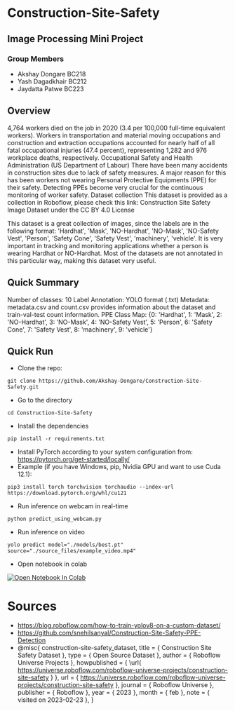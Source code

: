 # Construction-Site-Safety
## Image Processing Mini Project
### Group Members
* Akshay Dongare BC218
* Yash Dagadkhair BC212
* Jaydatta Patwe BC223

## Overview
4,764 workers died on the job in 2020 (3.4 per 100,000 full-time equivalent workers). Workers in transportation and material moving occupations and construction and extraction occupations accounted for nearly half of all fatal occupational injuries (47.4 percent), representing 1,282 and 976 workplace deaths, respectively.
Occupational Safety and Health Administration (US Department of Labour)
There have been many accidents in construction sites due to lack of safety measures. A major reason for this has been workers not wearing Personal Protective Equipments (PPE) for their safety. Detecting PPEs become very crucial for the continuous monitoring of worker safety.
Dataset collection
This dataset is provided as a collection in Roboflow, please check this link: Construction Site Safety Image Dataset under the CC BY 4.0 License

This dataset is a great collection of images, since the labels are in the following format: 'Hardhat', 'Mask', 'NO-Hardhat', 'NO-Mask', 'NO-Safety Vest', 'Person', 'Safety Cone', 'Safety Vest', 'machinery', 'vehicle'. It is very important in tracking and monitoring applications whether a person is wearing Hardhat or NO-Hardhat. Most of the datasets are not annotated in this particular way, making this dataset very useful.

## Quick Summary
Number of classes: 10
Label Annotation: YOLO format (.txt)
Metadata: metadata.csv and count.csv provides information about the dataset and train-val-test count information.
PPE Class Map: {0: 'Hardhat', 1: 'Mask', 2: 'NO-Hardhat', 3: 'NO-Mask', 4: 'NO-Safety Vest', 5: 'Person', 6: 'Safety Cone', 7: 'Safety Vest', 8: 'machinery', 9: 'vehicle'}
## Quick Run
* Clone the repo:
```
git clone https://github.com/Akshay-Dongare/Construction-Site-Safety.git
```
* Go to the directory
```
cd Construction-Site-Safety
```
* Install the dependencies
```
pip install -r requirements.txt
```
* Install PyTorch according to your system configuration from: https://pytorch.org/get-started/locally/
* Example (if you have Windows, pip, Nvidia GPU and want to use Cuda 12.1):
```
pip3 install torch torchvision torchaudio --index-url https://download.pytorch.org/whl/cu121
```
* Run inference on webcam in real-time
```
python predict_using_webcam.py
```
* Run inference on video
```
yolo predict model="./models/best.pt" source="./source_files/example_video.mp4"
```
* Open notebook in colab
<a target="_blank" href="https://colab.research.google.com/github/Akshay-Dongare/YOLOv8-Projects/blob/main/Construction-Site-Safety/main.ipynb">
  <img src="https://colab.research.google.com/assets/colab-badge.svg" alt="Open Notebook In Colab"/>
</a>

# Sources
* https://blog.roboflow.com/how-to-train-yolov8-on-a-custom-dataset/
* https://github.com/snehilsanyal/Construction-Site-Safety-PPE-Detection
* @misc{ construction-site-safety_dataset,
    title = { Construction Site Safety Dataset },
    type = { Open Source Dataset },
    author = { Roboflow Universe Projects },
    howpublished = { \url{ https://universe.roboflow.com/roboflow-universe-projects/construction-site-safety } },
    url = { https://universe.roboflow.com/roboflow-universe-projects/construction-site-safety },
    journal = { Roboflow Universe },
    publisher = { Roboflow },
    year = { 2023 },
    month = { feb },
    note = { visited on 2023-02-23 },
}
